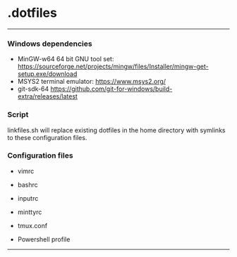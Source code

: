 # .dotfiles
___
### Windows dependencies
* MinGW-w64 64 bit GNU tool set: https://sourceforge.net/projects/mingw/files/Installer/mingw-get-setup.exe/download
* MSYS2 terminal emulator: https://www.msys2.org/
* git-sdk-64 https://github.com/git-for-windows/build-extra/releases/latest

### Script
linkfiles.sh will replace existing dotfiles in the home directory with symlinks to these configuration files.

### Configuration files

* vimrc
* bashrc
* inputrc
* minttyrc
* tmux.conf

* Powershell profile
___

